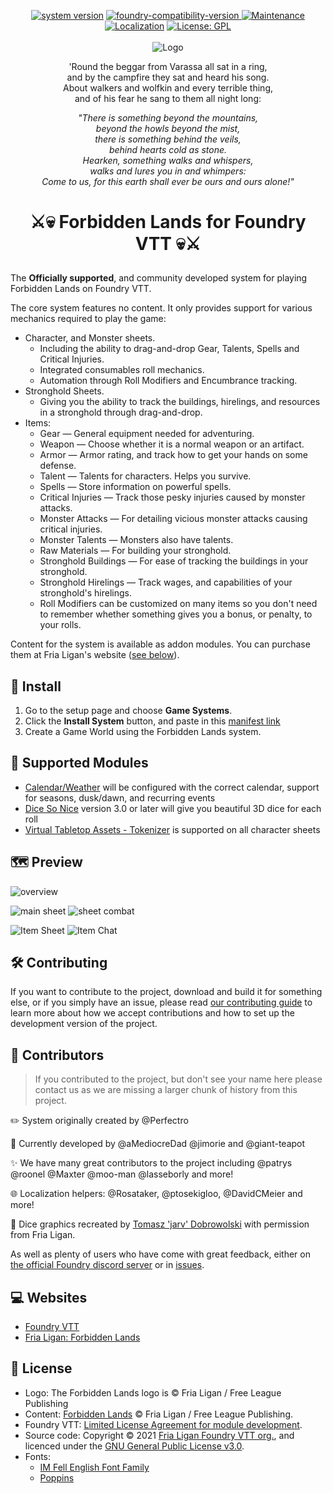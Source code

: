 <p align="center">
  <a href="https://github.com/fvtt-fria-ligan/forbidden-lands-foundry-vtt/releases/latest" target="_blank"><img alt="system version" src="https://img.shields.io/badge/dynamic/json.svg?url=https%3A%2F%2Fraw.githubusercontent.com%2Ffvtt-fria-ligan%2Fforbidden-lands-foundry-vtt%2Fmain%2F%static%2Fsystem.json&label=Version&query=$.version&colorB=blue"/></a>
  <a href="https://foundryvtt.com" target="_blank">
    <img src="https://img.shields.io/badge/dynamic/json.svg?url=https%3A%2F%2Fraw.githubusercontent.com%2Ffvtt-fria-ligan%2Fforbidden-lands-foundry-vtt%2Fmain%static%2Fsystem.json&label=Foundry&query=$.compatibleCoreVersion&colorB=blue" alt="foundry-compatibility-version" style="max-width:100%;"/>
  </a>
  <a href="https://github.com/fvtt-fria-ligan/forbidden-lands-foundry-vtt/graphs/commit-activity" target="_blank">
    <img alt="Maintenance" src="https://img.shields.io/badge/Maintained%3F-yes-green.svg"/>
  </a>
  <a href="https://gitlocalize.com/repo/5750/whole_project?utm_source=badge" target="_blank"><img alt="Localization" src="https://gitlocalize.com/repo/5750/whole_project/badge.svg" /></a>
  <a href="https://github.com/fvtt-fria-ligan/forbidden-lands-foundry-vtt/blob/main/LICENSE" target="_blank">
    <img alt="License: GPL" src="https://img.shields.io/github/license/fvtt-fria-ligan/forbidden-lands-foundry-vtt"/>
  </a>
  <br/>
  <br/>
  <img src="https://user-images.githubusercontent.com/9851733/108728684-1a954b00-752a-11eb-9138-6fab6f83b2a8.jpg" alt="Logo" style="max-width:100%;" />
</p>

<p align="center">'Round the beggar from Varassa all sat in a ring, <br />and by the campfire they sat and heard his song. <br />About walkers and wolfkin and every terrible thing, <br />and of his fear he sang to them all night long:</p>
<p align="center"><em>"There is something beyond the mountains, <br />beyond the howls beyond the mist, <br />there is something behind the veils, <br />behind hearts cold as stone. <br />Hearken, something walks and whispers, <br />walks and lures you in and whimpers: <br />Come to us, for this earth shall ever be ours and ours alone!"</em></p>

# <p align="center">:crossed_swords::skull: Forbidden Lands for Foundry VTT :skull::crossed_swords:</p>

The **Officially supported**, and community developed system for playing Forbidden Lands on Foundry VTT.

The core system features no content. It only provides support for various mechanics required to play the game:

-   Character, and Monster sheets.
    -   Including the ability to drag-and-drop Gear, Talents, Spells and Critical Injuries.
    -   Integrated consumables roll mechanics.
    -   Automation through Roll Modifiers and Encumbrance tracking.
-   Stronghold Sheets.
    -   Giving you the ability to track the buildings, hirelings, and resources in a stronghold through drag-and-drop.
-   Items:
    -   Gear — General equipment needed for adventuring.
    -   Weapon — Choose whether it is a normal weapon or an artifact.
    -   Armor — Armor rating, and track how to get your hands on some defense.
    -   Talent — Talents for characters. Helps you survive.
    -   Spells — Store information on powerful spells.
    -   Critical Injuries — Track those pesky injuries caused by monster attacks.
    -   Monster Attacks — For detailing vicious monster attacks causing critical injuries.
    -   Monster Talents — Monsters also have talents.
    -   Raw Materials — For building your stronghold.
    -   Stronghold Buildings — For ease of tracking the buildings in your stronghold.
    -   Stronghold Hirelings — Track wages, and capabilities of your stronghold's hirelings.
    -   Roll Modifiers can be customized on many items so you don't need to remember whether something gives you a bonus, or penalty, to your rolls.

Content for the system is available as addon modules. You can purchase them at Fria Ligan's website ([see below](#computer-websites)).

## :rocket: Install

1. Go to the setup page and choose **Game Systems**.
2. Click the **Install System** button, and paste in this [manifest link](https://github.com/fvtt-fria-ligan/forbidden-lands-foundry-vtt/releases/latest/download/system.json)
3. Create a Game World using the Forbidden Lands system.

## :vertical_traffic_light: Supported Modules

-   [Calendar/Weather](https://foundryvtt.com/packages/calendar-weather/) will be configured with the correct calendar, support for seasons, dusk/dawn, and recurring events
-   [Dice So Nice](https://foundryvtt.com/packages/dice-so-nice/) version 3.0 or later will give you beautiful 3D dice for each roll
-   [Virtual Tabletop Assets - Tokenizer](https://foundryvtt.com/packages/vtta-tokenizer/) is supported on all character sheets

## :world_map: Preview

<img src="https://user-images.githubusercontent.com/9851733/107130336-8cd02380-68cc-11eb-91e3-d8532a5bc0bc.png" alt="overview" style="max-width:100%;" />

<img src="https://user-images.githubusercontent.com/9851733/104242530-95fdda00-545f-11eb-8077-f9ebb2bf1e49.png" alt="main sheet" style="max-width:450px;"> <img src="https://user-images.githubusercontent.com/9851733/104243355-b9755480-5460-11eb-8e59-c450e77dfb06.png" alt="sheet combat" style="max-width:450px;">

![Item Sheet](https://user-images.githubusercontent.com/477392/107005802-88065500-6790-11eb-889e-0dad7db8adff.png)
![Item Chat](https://user-images.githubusercontent.com/9851733/104243430-d742b980-5460-11eb-956f-025188dbe91e.png)

## :hammer_and_wrench: Contributing

If you want to contribute to the project, download and build it for something else, or if you simply have an issue, please read [our contributing guide](/../CONTRIBUTING.md) to learn more about how we accept contributions and how to set up the development version of the project.

## :pray: Contributors

> If you contributed to the project, but don't see your name here please contact us as we are missing a larger chunk of history from this project.

:pencil2: System originally created by @Perfectro

:wrench: Currently developed by @aMediocreDad @jimorie and @giant-teapot

:sparkles: We have many great contributors to the project including @patrys @roonel @Maxter @moo-man @lasseborly and more!

:globe_with_meridians: Localization helpers: @Rosataker, @ptosekigloo, @DavidCMeier and more!

:game_die: Dice graphics recreated by [Tomasz 'jarv' Dobrowolski](jarv@monochrome.pl) with permission from Fria Ligan.

As well as plenty of users who have come with great feedback, either on [the official Foundry discord server](https://discord.gg/foundryvtt) or in [issues](/../../issues).

## :computer: Websites

-   [Foundry VTT](https://foundryvtt.com/)
-   [Fria Ligan: Forbidden Lands](https://frialigan.se/en/store/?collection_id=84541866032)

## 📝 License

-   Logo: The Forbidden Lands logo is © Fria Ligan / Free League Publishing
-   Content: [Forbidden Lands](https://frialigan.se/en/store/?collection_id=84541866032) © Fria Ligan / Free League Publishing.
-   Foundry VTT: [Limited License Agreement for module development](https://foundryvtt.com/article/license/).
-   Source code: Copyright © 2021 [Fria Ligan Foundry VTT org.](https://github.com/fvtt-fria-ligan), and licenced under the [GNU General Public License v3.0](https://github.com/fvtt-fria-ligan/forbidden-lands-foundry-vtt/blob/main/LICENSE).
-   Fonts:
    -   [IM Fell English Font Family](https://fonts.google.com/specimen/IM+Fell+English)
    -   [Poppins](https://fonts.google.com/specimen/Poppins)
